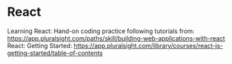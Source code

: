 # React
Learning React: Hand-on coding practice following tutorials from: https://app.pluralsight.com/paths/skill/building-web-applications-with-react
React: Getting Started: https://app.pluralsight.com/library/courses/react-js-getting-started/table-of-contents
